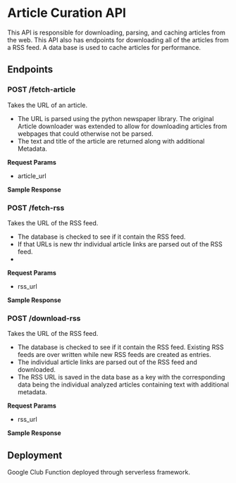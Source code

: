 # Article Curation API

This API is responsible for downloading, parsing, and caching articles from the web. This API also has endpoints for downloading all of the articles from a RSS feed. A data base is used to cache articles for performance.

## Endpoints

### POST /fetch-article
Takes the URL of an article. 
- The URL is parsed using the python newspaper library. The original Article downloader was extended to allow for downloading articles from webpages that could otherwise not be parsed.
- The text and title of the article are returned along with additional Metadata.


**Request Params**
- article_url

**Sample Response**


### POST /fetch-rss
Takes the URL of the RSS feed.
- The database is checked to see if it contain the RSS feed.
- If that URLs is new thr individual article links are parsed out of the RSS feed.
- 

**Request Params**
- rss_url

**Sample Response**


### POST /download-rss
Takes the URL of the RSS feed.
- The database is checked to see if it contain the RSS feed. Existing RSS feeds are over written while new RSS feeds are created as entries. 
- The individual article links are parsed out of the RSS feed and downloaded.
- The RSS URL is saved in the data base as a key with the corresponding data being the individual analyzed articles containing text with additional metadata.

**Request Params**
- rss_url

**Sample Response**





## Deployment
Google Club Function deployed through serverless framework.

 

